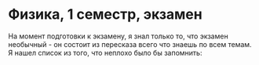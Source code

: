 # Физика, 1 семестр, экзамен
На момент подготовки к экзамену, я знал только то, что экзамен необычный - он состоит из пересказа всего что знаешь по всем темам. Я нашел список из того, что неплохо было бы запомнить:

<!--stackedit_data:
eyJoaXN0b3J5IjpbODEwODE2MTk1LC0xMzcxMjI2MDg5XX0=
-->